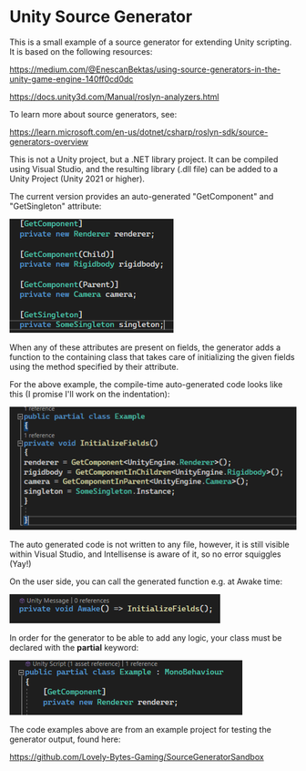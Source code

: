 # Unity Source Generator

This is a small example of a source generator for extending Unity scripting.
It is based on the following resources:

https://medium.com/@EnescanBektas/using-source-generators-in-the-unity-game-engine-140ff0cd0dc

https://docs.unity3d.com/Manual/roslyn-analyzers.html

To learn more about source generators, see:

https://learn.microsoft.com/en-us/dotnet/csharp/roslyn-sdk/source-generators-overview

This is not a Unity project, but a .NET library project. It can be compiled using Visual Studio, and the resulting library (.dll file) can be added to a Unity Project (Unity 2021 or higher).

The current version provides an auto-generated "GetComponent" and "GetSingleton" attribute:

![Alt text](README_sources/attributes.png)

When any of these attributes are present on fields, the generator adds a function to the containing class that takes care of initializing the given fields using the method specified by their attribute.

For the above example, the compile-time auto-generated code looks like this (I promise I'll work on the indentation):

![Alt text](README_sources/auto-generated.png)

The auto generated code is not written to any file, however, it is still visible within Visual Studio, and Intellisense is aware of it, so no error squiggles (Yay!)

On the user side, you can call the generated function e.g. at Awake time:

![Alt text](README_sources/Initilization.png)

In order for the generator to be able to add any logic, your class must be declared with the **partial** keyword:

![Alt text](README_sources/class_decl.png)

The code examples above are from an example project for testing the generator output, found here:

https://github.com/Lovely-Bytes-Gaming/SourceGeneratorSandbox